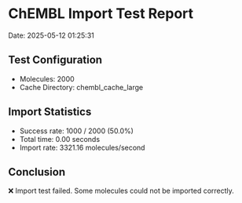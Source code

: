 # ChEMBL Import Test Report

Date: 2025-05-12 01:25:31

## Test Configuration

- Molecules: 2000
- Cache Directory: chembl_cache_large

## Import Statistics

- Success rate: 1000 / 2000 (50.0%)
- Total time: 0.00 seconds
- Import rate: 3321.16 molecules/second

## Conclusion

❌ Import test failed. Some molecules could not be imported correctly.
